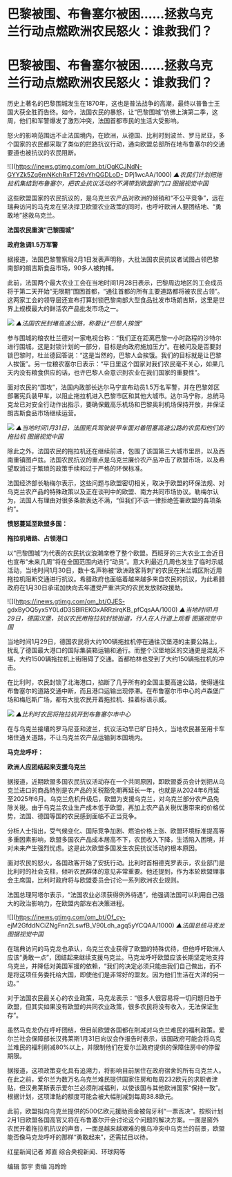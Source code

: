 # 巴黎被围、布鲁塞尔被困……拯救乌克兰行动点燃欧洲农民怒火：谁救我们？

# 巴黎被围、布鲁塞尔被困……拯救乌克兰行动点燃欧洲农民怒火：谁救我们？

历史上著名的巴黎围城发生在1870年，这也是普法战争的高潮，最终以普鲁士王国大获全胜而告终。如今，法国农民的暴怒，让“巴黎围城”仿佛上演第二季，这周，他们和军警爆发了激烈冲突，法国首都市民的生活大受影响。

怒火的影响范围远不止法国境内，在欧洲，从德国、比利时到波兰、罗马尼亚，多个国家的农民都采取了类似的拦路抗议行动，通向欧盟总部所在地布鲁塞尔的交通要道也被抗议的农民阻断。

![](https://inews.gtimg.com/om_bt/OgKCJNdN-GYYZk5Zq6mNKchRxFT26vYhQGDLoD-
DPj1wcAA/1000) _▲农民们计划把拖拉机集结到布鲁塞尔，把农业抗议活动的不满带到欧盟家门口 图据视觉中国_

这些欧盟国家的农民抗议的，是乌克兰农产品对欧洲的倾销和“不公平竞争”，远在瑞典访问的马克龙在坚决捍卫欧盟农业政策的同时，也呼吁欧洲人要团结地、“勇敢地”拯救乌克兰。

**法国农民重演“巴黎围城”**

**政府急调1.5万军警**

据报道，法国巴黎警察局2月1日发表声明称，大批法国农民抗议者试图占领巴黎南部的朗吉斯食品市场，90多人被拘捕。

此前，法国两个最大农业工会在当地时间1月28日表示，巴黎周边地区的工会成员将于第二天开始“无限期”围困首都，“通往首都的所有主要道路都将被农民占领”。这两家工会的领导层还宣布打算封锁巴黎南部大型食品批发市场朗吉斯，这里是世界上规模最大的鲜活农产品批发市场之一。

![](https://inews.gtimg.com/om_bt/OahYEr_62puMeg5YUSdgKXc7YcYYTofeChA0Gi4RnX5XsAA/1000)
_▲法国农民封堵高速公路，称要让“巴黎人挨饿”_

参与围城的粮农杜兰德对一家电视台称：“我们正在距离巴黎一小时路程的沙特尔进行围城，这是封锁计划的一部分，目标是向政府施加压力”。在被问及是否要封锁巴黎时，杜兰德回答说：“这是当然的，巴黎人会挨饿。我们的目标就是让巴黎人挨饿”。另一位粮农塞尔日表示：“平日里这个国家对我们农民毫不关心，如果几天内没有粮食供应的话，也许巴黎人会意识到农业在我们国家的重要性”。

面对农民的“围攻”，法国内政部长达尔马宁宣布动员1.5万名军警，并在巴黎郊区部署宪兵装甲车，以阻止拖拉机进入巴黎市区和其他大城市。达尔马宁称，总统马克龙已对安全行动作出指示，要确保戴高乐机场和巴黎奥利机场保持开放，并保证朗吉斯食品市场继续运营。

![](https://inews.gtimg.com/om_bt/OjaOlEz_lw3ziwfBbqzdIHDwaasF6IgcFOCjfv6aW2YD4AA/1000)
_▲当地时间1月31日，法国宪兵驾驶装甲车面对着阻塞高速公路的农民和他们的拖拉机 图据视觉中国_

除此之外，法国农民的拖拉机还在继续前进，包围了该国第三大城市里昂，以及西南重镇图卢兹。法国农民抗议的重点是乌克兰廉价农产品冲击了欧盟市场，以及希望取消过于繁琐的政策手续和过于严格的环保标准。

法国经济部长勒梅尔表示，这些问题与欧盟密切相关，取决于欧盟的环保法规、对乌克兰农产品的特殊政策以及正在谈判中的欧盟、南方共同市场协议。勒梅尔认为，法国人有理由对很多条款表达不满，“但我们不该一律拒绝签署欧盟的各项条约”。

**愤怒蔓延至欧盟多国：**

**拖拉机堵路、占领港口**

以“巴黎围城”为代表的农民抗议浪潮席卷了整个欧盟。西班牙的三大农业工会近日也宣布“未来几周”将在全国范围内进行“动员”。意大利最近几周也发生了临时示威活动，当地时间1月30日，数十名声称被“欧洲政客背刺”的农民在米兰城区附近用拖拉机阻断交通进行抗议。希腊政府也面临着越来越多来自农民的抗议，为此希腊政府在1月30日承诺加快向去年遭受严重洪灾的农民发放财政援助。

![](https://inews.gtimg.com/om_bt/OJES-
gdxByOQ5yx5Y0LdD3SBlREKGxARRzirqKB_pfCqsAA/1000)
_▲当地时间1月29日，德国汉堡，抗议农民用拖拉机封锁街道，行人在人行道上观看 图据视觉中国_

当地时间1月29日，德国农民将大约100辆拖拉机停在通往汉堡港的主要公路上，扰乱了德国最大港口的国际集装箱运输和通行。而整个汉堡地区的交通更是混乱不堪，大约1500辆拖拉机上街阻碍了交通。首都柏林也受到了大约150辆拖拉机的冲击。

在比利时，农民封锁了北海港口，掐断了几乎所有的全国主要高速公路，使得通往布鲁塞尔的道路交通中断，而且港口运输出现停滞。在布鲁塞尔市中心的卢森堡广场和梅厄斯广场，都有大批农民开着拖拉机、挂着标语示威。

![](https://inews.gtimg.com/om_bt/Ol7KQKRDlOsrvK0Y5PTdxOoCsbMdak78GczfZQTrbqDBcAA/1000)
_▲比利时农民将拖拉机开到布鲁塞尔市中心_

在与乌克兰接壤的罗马尼亚和波兰，抗议活动早已旷日持久，当地农民甚至用卡车堵住通关道路，不让乌克兰农产品运输到本国境内。

**马克龙呼吁：**

**欧洲人应团结起来支援乌克兰**

据报道，近期欧盟多国农民抗议活动存在一个共同原因，即欧盟委员会计划把从乌克兰进口的商品特别是农产品的关税豁免期再延长一年，也就是从2024年6月延至2025年6月。乌克兰危机升级后，欧盟为支援乌克兰，对乌克兰部分农产品免除关税。由于乌克兰农业生产成本低于欧盟，再加上农产品关税优惠带来的价格优势，法国、德国等国的农民感到面临不正当竞争。

分析人士指出，受气候变化、国际竞争加剧、燃油价格上涨、欧盟环境标准提高等多重因素影响，欧盟多国农产品成本居高不下，农民收入下降，生活陷入困境，并对未来产生强烈忧虑。这是此次欧盟多国发生农民抗议活动的根本原因。

面对农民的怒火，各国政客开始了安抚行动。比利时首相德克罗表示，农业部门是比利时的社会支柱，倾听农民群体的意见非常重要。他还提到，作为本轮欧盟理事会主席国，比利时政府将与欧盟委员会讨论一系列欧洲农业规则。

法国总理阿塔尔表示，“法国农业必须获得例外待遇”，他强调法国可以利用自己强大的政治影响力，在欧盟内部左右决策进程。

![](https://inews.gtimg.com/om_bt/Of_cy-
ejM2GfddNCiZNgFnn2LswfB_V90Ldh_agq5yYCQAA/1000) _▲法国总统马克龙 图据视觉中国_

在瑞典访问的马克龙也承认，乌克兰农业获得了欧盟的特殊优待，但他呼吁欧洲人应该“勇敢一点”，团结起来继续支援乌克兰。马克龙呼吁欧盟应该长期坚定地支持乌克兰，并降低对美国军援的依赖，“我们的决定必须只能由我们自己做出，而不是将这项任务委托给大国，即使他们是非常好的盟友。因为他们生活在大洋的另一边。”

对于法国农民最关心的农业政策，马克龙表示：“很多人很容易将一切问题归咎于欧盟，但其实如果没有欧盟的共同农业政策，很多农民将没有收入，无法保证生存”。

虽然马克龙仍在呼吁团结，但目前欧盟各国都在削减对乌克兰难民的福利政策。爱尔兰社会保障部长汉弗莱斯1月31日向议会作报告时表示，该国政府可能会将乌克兰难民的福利削减80%以上，并限制他们在爱尔兰政府提供的保障住房中的停留期限。

据报道，这项政策变化具有追溯力，将影响目前居住在政府宿舍的所有乌克兰人。在此之前，爱尔兰为数万名乌克兰难民提供国家住房和每周232欧元的求职者津贴，但汉弗莱斯表示爱尔兰必须削减福利，以使该国与其他欧洲国家“保持一致”。根据计划，这项津贴的额度可能会被大幅削减到每周38.8欧元。

此前，欧盟拟向乌克兰提供的500亿欧元援助资金被匈牙利“一票否决”。按照计划2月1日欧盟各国高官又将在布鲁塞尔开会讨论这个问题的解决方案。一面是窗外农民开着拖拉机抗议的声音，一面是越来越艰难的俄乌冲突中乌克兰的前景，欧盟能否像马克龙呼吁的那样“勇敢起来”，还需拭目以待。

红星新闻记者 郑直 综合央视新闻、环球网等

编辑 郭宇 责编 冯玲玲

